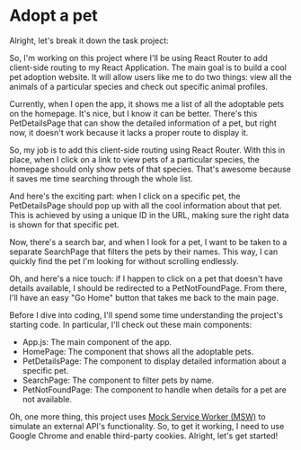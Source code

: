 # Adopt a pet

Alright, let's break it down the task project:

So, I'm working on this project where I'll be using React Router to add client-side routing to my React Application. The main goal is to build a cool pet adoption website. It will allow users like me to do two things: view all the animals of a particular species and check out specific animal profiles.

Currently, when I open the app, it shows me a list of all the adoptable pets on the homepage. It's nice, but I know it can be better. There's this PetDetailsPage that can show the detailed information of a pet, but right now, it doesn't work because it lacks a proper route to display it.

So, my job is to add this client-side routing using React Router. With this in place, when I click on a link to view pets of a particular species, the homepage should only show pets of that species. That's awesome because it saves me time searching through the whole list.

And here's the exciting part: when I click on a specific pet, the PetDetailsPage should pop up with all the cool information about that pet. This is achieved by using a unique ID in the URL, making sure the right data is shown for that specific pet.

Now, there's a search bar, and when I look for a pet, I want to be taken to a separate SearchPage that filters the pets by their names. This way, I can quickly find the pet I'm looking for without scrolling endlessly.

Oh, and here's a nice touch: if I happen to click on a pet that doesn't have details available, I should be redirected to a PetNotFoundPage. From there, I'll have an easy "Go Home" button that takes me back to the main page.

Before I dive into coding, I'll spend some time understanding the project's starting code. In particular, I'll check out these main components:

- App.js: The main component of the app.
- HomePage: The component that shows all the adoptable pets.
- PetDetailsPage: The component to display detailed information about a specific pet.
- SearchPage: The component to filter pets by name.
- PetNotFoundPage: The component to handle when details for a pet are not available.

Oh, one more thing, this project uses [Mock Service Worker (MSW)](https://mswjs.io/docs/getting-started/mocks/rest-api) to simulate an external API's functionality. So, to get it working, I need to use Google Chrome and enable third-party cookies. Alright, let's get started!
